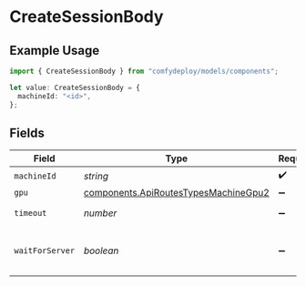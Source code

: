 # CreateSessionBody

## Example Usage

```typescript
import { CreateSessionBody } from "comfydeploy/models/components";

let value: CreateSessionBody = {
  machineId: "<id>",
};
```

## Fields

| Field                                                                                        | Type                                                                                         | Required                                                                                     | Description                                                                                  |
| -------------------------------------------------------------------------------------------- | -------------------------------------------------------------------------------------------- | -------------------------------------------------------------------------------------------- | -------------------------------------------------------------------------------------------- |
| `machineId`                                                                                  | *string*                                                                                     | :heavy_check_mark:                                                                           | N/A                                                                                          |
| `gpu`                                                                                        | [components.ApiRoutesTypesMachineGpu2](../../models/components/apiroutestypesmachinegpu2.md) | :heavy_minus_sign:                                                                           | The GPU to use                                                                               |
| `timeout`                                                                                    | *number*                                                                                     | :heavy_minus_sign:                                                                           | The timeout in minutes                                                                       |
| `waitForServer`                                                                              | *boolean*                                                                                    | :heavy_minus_sign:                                                                           | Whether to create the session asynchronously                                                 |